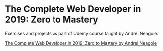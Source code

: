 # The Complete Web Developer in 2019: Zero to Mastery
Exercises and projects as part of Udemy course taught by Andrei Neagoie.

[The Complete Web Developer in 2019: Zero to Mastery by Andrei Neagoie](https://www.udemy.com/the-complete-web-developer-in-2018/)